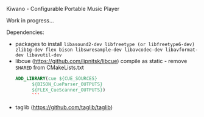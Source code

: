 Kiwano - Configurable Portable Music Player

Work in progress...

Dependencies:
* packages to install `libasound2-dev libfreetype (or libfreetype6-dev) zlib1g-dev flex bison libswresample-dev libavcodec-dev libavformat-dev libavutil-dev`
* libcue (https://github.com/lipnitsk/libcue)
  compile as static - remove `SHARED` from CMakeLists.txt
  ```cmake
  ADD_LIBRARY(cue ${CUE_SOURCES}
        ${BISON_CueParser_OUTPUTS}
        ${FLEX_CueScanner_OUTPUTS})
        ```
* taglib (https://github.com/taglib/taglib)